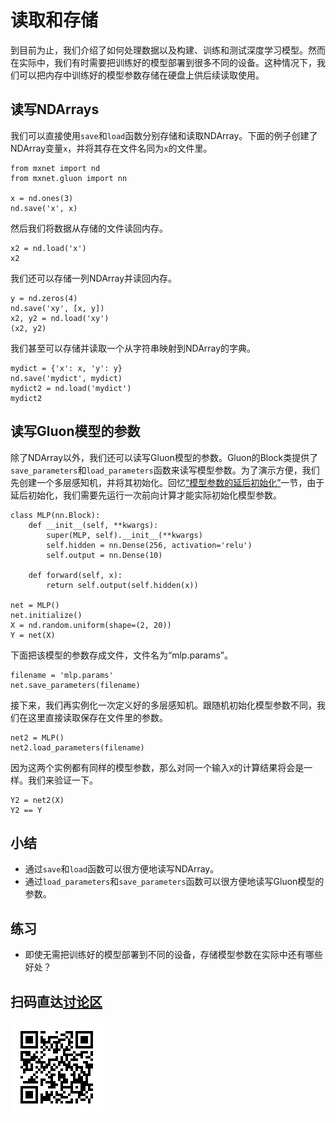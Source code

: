 # 读取和存储

到目前为止，我们介绍了如何处理数据以及构建、训练和测试深度学习模型。然而在实际中，我们有时需要把训练好的模型部署到很多不同的设备。这种情况下，我们可以把内存中训练好的模型参数存储在硬盘上供后续读取使用。


## 读写NDArrays

我们可以直接使用`save`和`load`函数分别存储和读取NDArray。下面的例子创建了NDArray变量`x`，并将其存在文件名同为`x`的文件里。

```{.python .input}
from mxnet import nd
from mxnet.gluon import nn

x = nd.ones(3)
nd.save('x', x)
```

然后我们将数据从存储的文件读回内存。

```{.python .input}
x2 = nd.load('x')
x2
```

我们还可以存储一列NDArray并读回内存。

```{.python .input  n=2}
y = nd.zeros(4)
nd.save('xy', [x, y])
x2, y2 = nd.load('xy')
(x2, y2)
```

我们甚至可以存储并读取一个从字符串映射到NDArray的字典。

```{.python .input  n=4}
mydict = {'x': x, 'y': y}
nd.save('mydict', mydict)
mydict2 = nd.load('mydict')
mydict2
```

## 读写Gluon模型的参数

除了NDArray以外，我们还可以读写Gluon模型的参数。Gluon的Block类提供了`save_parameters`和`load_parameters`函数来读写模型参数。为了演示方便，我们先创建一个多层感知机，并将其初始化。回忆[“模型参数的延后初始化”](deferred-init.md)一节，由于延后初始化，我们需要先运行一次前向计算才能实际初始化模型参数。

```{.python .input  n=6}
class MLP(nn.Block):
    def __init__(self, **kwargs):
        super(MLP, self).__init__(**kwargs)
        self.hidden = nn.Dense(256, activation='relu')
        self.output = nn.Dense(10)

    def forward(self, x):
        return self.output(self.hidden(x))

net = MLP()
net.initialize()
X = nd.random.uniform(shape=(2, 20))
Y = net(X)
```

下面把该模型的参数存成文件，文件名为“mlp.params”。

```{.python .input}
filename = 'mlp.params'
net.save_parameters(filename)
```

接下来，我们再实例化一次定义好的多层感知机。跟随机初始化模型参数不同，我们在这里直接读取保存在文件里的参数。

```{.python .input  n=8}
net2 = MLP()
net2.load_parameters(filename)
```

因为这两个实例都有同样的模型参数，那么对同一个输入`X`的计算结果将会是一样。我们来验证一下。

```{.python .input}
Y2 = net2(X)
Y2 == Y
```

## 小结

* 通过`save`和`load`函数可以很方便地读写NDArray。
* 通过`load_parameters`和`save_parameters`函数可以很方便地读写Gluon模型的参数。

## 练习

* 即使无需把训练好的模型部署到不同的设备，存储模型参数在实际中还有哪些好处？

## 扫码直达[讨论区](https://discuss.gluon.ai/t/topic/1255)

![](../img/qr_read-write.svg)
